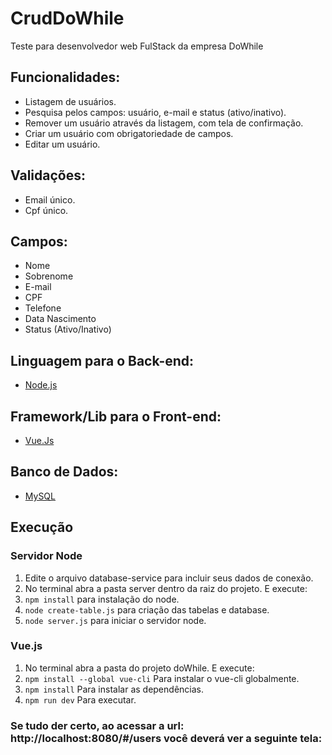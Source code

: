 # CrudDoWhile
Teste para desenvolvedor web FulStack da empresa DoWhile


## Funcionalidades:

* Listagem de usuários.
* Pesquisa pelos campos: usuário, e-mail e status (ativo/inativo).
* Remover um usuário através da listagem, com tela de confirmação.
* Criar um usuário com obrigatoriedade de campos.
* Editar um usuário.

## Validações:

* Email único.
* Cpf único.

## Campos:

* Nome
* Sobrenome
* E-mail
* CPF
* Telefone
* Data Nascimento
* Status (Ativo/Inativo)

## Linguagem para o Back-end:

* [Node.js](https://nodejs.org/en/download/)

## Framework/Lib para o Front-end:

 * [Vue.Js](https://br.vuejs.org/v2/guide/installation.html)

## Banco de Dados:

 * [MySQL](https://dev.mysql.com/downloads/mysql/)

## Execução
### Servidor Node

1. Edite o arquivo database-service para incluir seus dados de conexão.
2. No terminal abra a pasta server dentro da raiz do projeto. E execute:
3. ``npm install`` para instalação do node.
3. ``node create-table.js``  para criação das tabelas e database.
4. ``node server.js`` para iniciar o servidor node.

### Vue.js
1. No terminal abra a pasta do projeto doWhile. E execute:
2. ``npm install --global vue-cli`` Para instalar o vue-cli globalmente.
3. ``npm install`` Para instalar as dependências.
4. ``npm run dev`` Para executar.

 ### Se tudo der certo, ao acessar a url: http://localhost:8080/#/users você deverá ver a seguinte tela:
